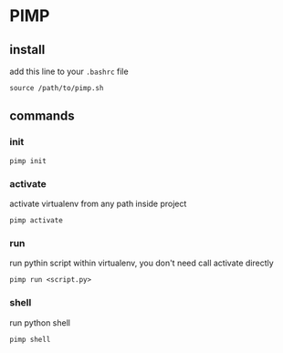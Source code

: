# PIMP

## install

add this line to your `.bashrc` file

```
source /path/to/pimp.sh
```

## commands

### init

```
pimp init
```

### activate

activate virtualenv from any path inside project

```
pimp activate
```

### run

run pythin script within virtualenv, you don't need call activate directly

```
pimp run <script.py>
```

### shell

run python shell

```
pimp shell
```

